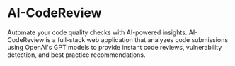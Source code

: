 # AI-CodeReview
Automate your code quality checks with AI-powered insights. AI-CodeReview is a full-stack web application that analyzes code submissions using OpenAI's GPT models to provide instant code reviews, vulnerability detection, and best practice recommendations.
